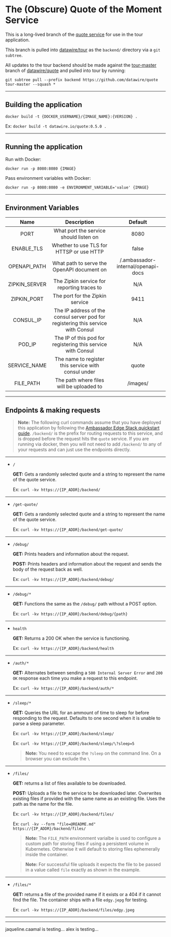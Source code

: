 # The (Obscure) Quote of the Moment Service

This is a long-lived branch of the [quote service](https://github.com/datawire/quote) for use in the tour application.

This branch is pulled into [datawire/tour](https://github.com/datawire/tour) as the `backend/` directory via a `git subtree`.

All updates to the tour backend should be made against the [tour-master](https://github.com/datawire/quote/tree/tour-master) branch of [datawire/quote](https://github.com/datawire/quote) and pulled into tour by running:

```
git subtree pull --prefix backend https://github.com/datawire/quote tour-master --squash *
```

---

## Building the application

`docker build -t {DOCKER_USERNAME}/{IMAGE_NAME}:{VERSION} .`

Ex: `docker build -t datawire.io/quote:0.5.0 .`

---

## Running the application

Run with Docker:

`docker run -p 8080:8080 {IMAGE}`

Pass environment variables with Docker:

`docker run -p 8080:8080 -e ENVIRONMENT_VARIABLE='value' {IMAGE}`

---

## Environment Variables

|     Name      |                                   Description                                    |              Default               |
| :-----------: | :------------------------------------------------------------------------------: | :--------------------------------: |
|     PORT      |                      What port the service should listen on                      |                8080                |
|  ENABLE_TLS   |                     Whether to use TLS for HTTSP or use HTTP                     |               false                |
| OPENAPI_PATH  |                    What path to serve the OpenAPI document on                    | /.ambassador-internal/openapi-docs |
| ZIPKIN_SERVER |                    The Zipkin service for reporting traces to                    |                N/A                 |
|  ZIPKIN_PORT  |                         The port for the Zipkin service                          |                9411                |
|   CONSUL_IP   | The IP address of the consul server pod for registering this service with Consul |                N/A                 |
|    POD_IP     |           The IP of this pod for registering this service with Consul            |                N/A                 |
| SERVICE_NAME  |               The name to register this service with consul under                |               quote                |
|   FILE_PATH   |                     The path where files will be uploaded to                     |              /images/              |

---

## Endpoints & making requests

> **Note:** The following curl commands assume that you have deployed this application by following the [Ambassador Edge Stack quickstart guide](https://www.getambassador.io/docs/edge-stack/latest/tutorials/getting-started). `/backend/` is the prefix for routing requests to this service, and is dropped before the request hits the `quote` service. If you are running via docker, then you will not need to add `/backend/` to any of your requests and can just use the endpoints directly.

---

- `/`

  **GET:** Gets a randomly selected quote and a string to represent the name of the quote service.

  Ex: `curl -kv https://{IP_ADDR}/backend/`

---

- `/get-quote/`

  **GET:** Gets a randomly selected quote and a string to represent the name of the quote service.

  Ex: `curl -kv https://{IP_ADDR}/backend/get-quote/`

---

- `/debug/`

  **GET:** Prints headers and information about the request.

  **POST:** Prints headers and information about the request and sends the body of the request back as well.

  Ex: `curl -kv https://{IP_ADDR}/backend/debug/`

---

- `/debug/*`

  **GET:** Functions the same as the `/debug/` path without a POST option.

  Ex: `curl -kv https://{IP_ADDR}/backend/debug/{path}`

---

- `health`

  **GET:** Returns a 200 OK when the service is functioning.

  Ex: `curl -kv https://{IP_ADDR}/backend/health`

---

- `/auth/*`

  **GET:** Alternates between sending a `500 Internal Server Error` and `200 OK` response each time you make a request to this endpoint.

  Ex: `curl -kv https://{IP_ADDR}/backend/auth/*`

---

- `/sleep/*`

  **GET:** Queries the URL for an ammount of time to sleep for before responding to the request. Defaults to one second when it is unable to parse a sleep parameter.

  Ex: `curl -kv https://{IP_ADDR}/backend/sleep/`

  Ex: `curl -kv https://{IP_ADDR}/backend/sleep/\?sleep=5`

  > **Note:** You need to escape the `?sleep` on the command line. On a browser you can exclude the `\`

---

- `/files/`

  **GET:** returns a list of files available to be downloaded.

  **POST:** Uploads a file to the service to be downloaded later. Overwrites existing files if provided with the same name as an existing file. Uses the path as the name for the file.

  Ex: `curl -kv https://{IP_ADDR}/backend/files/`

  Ex: `curl -kv --form "file=@README.md" https://{IP_ADDR}/backend/files/`

  > **Note:** The `FILE_PATH` environment varialbe is used to configure a custom path for storing files if using a persistent volume in Kubernetes. Otherwise it will default to storing files ephemerally inside the container.

  > **Note:** For successful file uploads it expects the file to be passed in a value called `file` exactly as shown in the example.

---

- `/files/*`

  **GET:** returns a file of the provided name if it exists or a 404 if it cannot find the file. The container ships with a file `edgy.jepg` for testing.

  Ex: `curl -kv https://{IP_ADDR}/backend/files/edgy.jpeg`

---

---

jaqueline.caamal is testing...
alex is testing...
